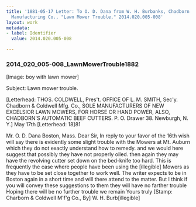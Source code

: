 ```yaml
---
title: '1881-05-17 Letter: To O. D. Dana from W. H. Burbanks, Chadborn & Coldwell
  Manufacturing Co., "Lawn Mower Trouble," 2014.020.005-008'
layout: work
metadata:
- label: Identifier
  value: 2014.020.005-008

---
```

<div class="pages">
<div id="page-1484523">
<h3><a name="page-1484523">2014_020_005-008_LawnMowerTrouble1882</a></h3>
<div class="page-content">
<p>[Image: boy with lawn mower]</p>
<p>Subject: Lawn mower trouble.</p>
<p>[Letterhead: THOS. COLDWELL, Pres't.  OFFICE OF  L. M. SMITH, Sec'y. <span class='line-break'> </span>Chadborn &amp; Coldwell Mfg. Co., <span class='line-break'> </span>SOLE MANUFACTURERS OF<span class='line-break'> </span>NEW EXCELSIOR LAWN MOWERS,<span class='line-break'> </span>FOR HORSE OR HAND POWER,<span class='line-break'> </span>ALSO,<span class='line-break'> </span>CHADBORN'S AUTOMATIC BEEF CUTTERS.<span class='line-break'> </span>P. O. Drawer 38. <span class='line-break'> </span>Newburgh, N. Y.]<span class='line-break'> </span>May 17th<span class='line-break'> </span>[Letterhead: 18]81</p>
<p>Mr. O. D. Dana<span class='line-break'> </span>Boston, Mass.<span class='line-break'> </span>Dear Sir,<span class='line-break'> </span>In reply to your favor of the 16th wish will say<span class='line-break'> </span>there is evidently some slight trouble with the Mowers at<span class='line-break'> </span>Mt. Auburn which they do not exactly understand<span class='line-break'> </span>how to remedy. and we would here suggest that possibly<span class='line-break'> </span>they have not properly oiled. then again they may <span class='line-break'> </span>have the revolving cutter set down on the bed-knife<span class='line-break'> </span>too hard. This is frequently the case where people have<span class='line-break'> </span>been using the [illegible] Mowers as they have to be set<span class='line-break'> </span>close together to work well. The writer expects to be<span class='line-break'> </span>in Boston again in a short time and will there at<span class='line-break'></span>tend  to the matter. But I think if you will convey these<span class='line-break'> </span>suggestions to them they will have no farther trouble<span class='line-break'> </span>Hoping there will be no further trouble we remain<span class='line-break'> </span>Yours truly<span class='line-break'> </span>[Stamp: Charborn &amp; Coldwell M'f'g Co.,<span class='line-break'> </span>By] W. H. Burb[illegible]</p>
</div>
</div>
<br />
</div>
